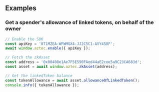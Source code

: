 ## Examples
### Get a spender's allowance of linked tokens, on behalf of the owner

```js
// Enable the SDK
const apiKey = '071MZEA-WFWMGX4-JJ2C5C1-AVY458F';
await window.aztec.enable({ apiKey });

// Fetch the zkAsset
const address = '0x00408e1Ae7F5E590FAed44aE2cee5a9C23CA683d';
const asset = await window.aztec.zkAsset(address);

// Get the linkedToken balance
const tokenAllowance = await asset.allowanceOfLinkedToken();
console.info({ tokenAllowance });
```
